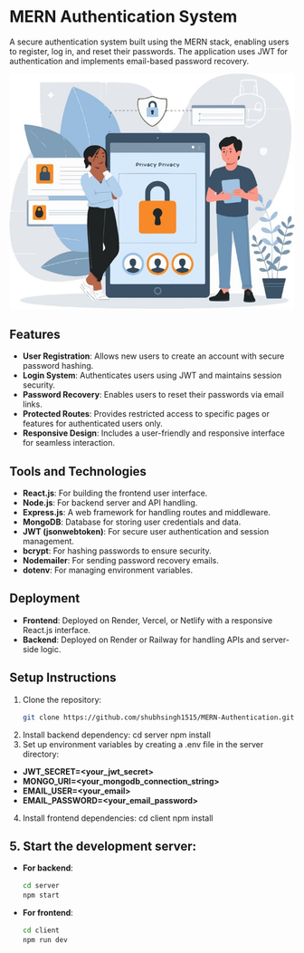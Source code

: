 # MERN Authentication System

A secure authentication system built using the MERN stack, enabling users to register, log in, and reset their passwords. The application uses JWT for authentication and implements email-based password recovery.

<p align="center">
  <img src="client/public/img1.jpg" alt="Authentication System" />
</p>

## Features

- **User Registration**: Allows new users to create an account with secure password hashing.
- **Login System**: Authenticates users using JWT and maintains session security.
- **Password Recovery**: Enables users to reset their passwords via email links.
- **Protected Routes**: Provides restricted access to specific pages or features for authenticated users only.
- **Responsive Design**: Includes a user-friendly and responsive interface for seamless interaction.

## Tools and Technologies

- **React.js**: For building the frontend user interface.
- **Node.js**: For backend server and API handling.
- **Express.js**: A web framework for handling routes and middleware.
- **MongoDB**: Database for storing user credentials and data.
- **JWT (jsonwebtoken)**: For secure user authentication and session management.
- **bcrypt**: For hashing passwords to ensure security.
- **Nodemailer**: For sending password recovery emails.
- **dotenv**: For managing environment variables.

## Deployment

- **Frontend**: Deployed on Render, Vercel, or Netlify with a responsive React.js interface.
- **Backend**: Deployed on Render or Railway for handling APIs and server-side logic.

## Setup Instructions

1. Clone the repository:
   ```bash
   git clone https://github.com/shubhsingh1515/MERN-Authentication.git
2. Install backend dependency:
   cd server
   npm install
3. Set up environment variables by creating a .env file in the server directory:
  - **JWT_SECRET=<your_jwt_secret>**
  - **MONGO_URI=<your_mongodb_connection_string>**
  - **EMAIL_USER=<your_email>**
  - **EMAIL_PASSWORD=<your_email_password>**
4. Install frontend dependencies:
   cd client
   npm install
## 5. Start the development server:
  - **For backend**:
    ```bash
    cd server
    npm start
    ```
  - **For frontend**:
    ```bash
    cd client
    npm run dev
    ```



